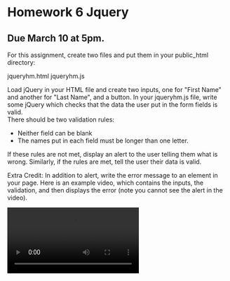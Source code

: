 # Homework 6 Jquery

## Due March 10 at 5pm.

For this assignment, create two files and put them in your public_html 
directory:

jqueryhm.html
jqueryhm.js

Load jQuery in your HTML file and create two inputs, one for "First Name" and
another for "Last Name", and a button. In your jqueryhm.js file, write some 
jQuery which checks that the data the user put in the form fields is valid.  
There should be two validation rules:

* Neither field can be blank
* The names put in each field must be longer than one letter.

If these rules are not met, display an alert to the user telling them what is 
wrong. Similarly, if the rules are met, tell the user their data is valid.

Extra Credit: In addition to alert, write the error message to an element in 
your page. Here is an example video, which contains the inputs, the validation, 
and then displays the error (note you cannot see the alert in the video).

![jQuery homework sample](jquery.mp4)


